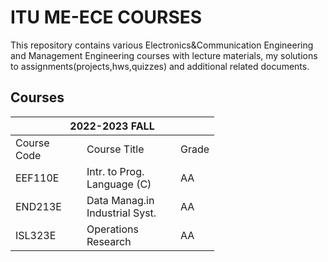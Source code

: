 
# ITU ME-ECE COURSES

This repository contains various Electronics&Communication Engineering and Management Engineering courses with lecture materials, my solutions to assignments(projects,hws,quizzes) and additional related documents.

<h2><b>Courses</b></h2>
<table class="tg">
<colgroup>
<col style="width: 114px">
<col style="width: 150px">
</colgroup>
<thead>
  <tr>
    <th colspan="3">2022-2023 FALL</th>
  </tr>
</thead>
<tbody>
  <tr>
    <td>Course Code</td>
    <td>Course Title</td>
    <td>Grade</td>
  </tr>
  <tr>
    <td>EEF110E</td>
    <td>Intr. to Prog. Language (C)</td>
    <td>AA</td>
  </tr>
  <tr>
    <td>END213E</td>
    <td>Data Manag.in Industrial Syst.</td>
    <td>AA</td>
  </tr>
  <tr>
    <td>ISL323E</td>
    <td>Operations Research</td>
    <td>AA</td>
  </tr>
</tbody>
</table>